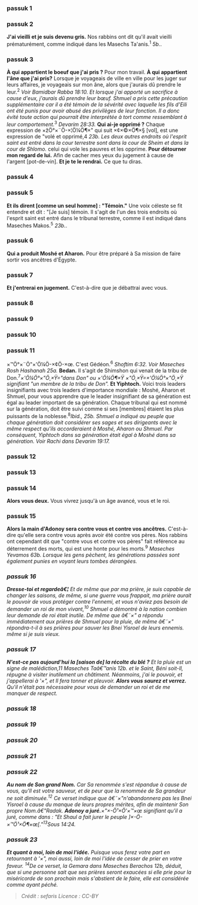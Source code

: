 
### passuk 1

### passuk 2
<b>J'ai vieilli et je suis devenu gris.</b> Nos rabbins ont dit qu'il avait vieilli prématurément, comme indiqué dans les Masechs Ta'anis.<sup>1</sup><i class="footnote"> 5b.</i>.

### passuk 3
<b>À qui appartient le boeuf que j'ai pris ?</b> Pour mon travail.
<b>À qui appartient l'âne que j'ai pris?</b> Lorsque je voyageais de ville en ville pour les juger sur leurs affaires, je voyageais sur mon âne, alors que j'aurais dû prendre le leur.<sup>2</sup><i class="footnote"> Voir Bamidbar Rabba 18:10. Et lorsque j'ai apporté un sacrifice à cause d'eux, j'aurais dû prendre leur bœuf. Shmuel a pris cette précaution supplémentaire car il a été témoin de la sévérité avec laquelle les fils d'Eili ont été punis pour avoir abusé des privilèges de leur fonction. Il a donc évité toute action qui pourrait être interprétée à tort comme ressemblant à leur comportement.</i><sup>3</sup><i class="footnote"> Devarim 28:33.</i>
<b>Qui ai-je opprimé ?</b> Chaque expression de <span>×žÖ°×¨Ö-×¦Ö¼Ö¶×"</span> qui suit <span>×¢×©×Ö¶×§</span> [vol], est une expression de "volé et opprimé,</sup>4</sup><i class="footnote"> 23b. Les deux autres endroits où l'esprit saint est entré dans la cour terrestre sont dans la cour de Sheim et dans la cour de Shlomo.</i> celui qui vole les pauvres et les opprime.
<b>Pour détourner mon regard de lui.</b> Afin de cacher mes yeux du jugement à cause de l'argent [pot-de-vin].
<b>Et je te le rendrai.</b> Ce que tu diras.

### passuk 4

### passuk 5
<b>Et ils dirent [comme un seul homme] : "Témoin."</b> Une voix céleste se fit entendre et dit : "[Je suis] témoin. Il s'agit de l'un des trois endroits où l'esprit saint est entré dans le tribunal terrestre, comme il est indiqué dans Maseches Makos.<sup>5</sup><i class="footnote"> 23b.</i>.

### passuk 6
<b>Qui a produit Moshé et Aharon.</b> Pour être préparé à Sa mission de faire sortir vos ancêtres d'Égypte.

### passuk 7
<b>Et j'entrerai en jugement.</b> C'est-à-dire que je débattrai avec vous.

### passuk 8

### passuk 9

### passuk 10

### passuk 11
<b></b><span>×™Ö°×¨Ö"×'Ö¼Ö-×¢Ö-×œ</span>. C'est Gédéon.<sup>6</sup><i class="footnote"> Shoftim 6:32. Voir Maseches Rosh Hashanah 25a.</i>
<b>Bedan.</b> Il s'agit de Shimshon qui venait de la tribu de Don.<sup>7</sup><i class="footnote"><span>×'Ö¼Ö°×"Ö¸×Ÿ</span>="dans Don" ou <span>×'Ö¼Ö¶×Ÿ ×"Ö¸×Ÿ=×'Ö¼Ö°×"Ö¸×Ÿ</span> signifiant "un membre de la tribu de Don".</i>
<b>Et Yiphtoch.</b> Voici trois leaders insignifiants avec trois leaders d'importance mondiale : Moshé, Aharon et Shmuel, pour vous apprendre que le leader insignifiant de sa génération est égal au leader important de sa génération. Chaque tribunal qui est nommé sur la génération, doit être suivi comme si ses [membres] étaient les plus puissants de la noblesse.<sup>8</sup><i class="footnote">Ibid., 25b. Shmuel a indiqué au peuple que chaque génération doit considérer ses sages et ses dirigeants avec le même respect qu'ils accorderaient à Moshé, Aharon ou Shmuel. Par conséquent, Yiphtoch dans sa génération était égal à Moshé dans sa génération. Voir Rachi dans Devarim 19:17.</i>

### passuk 12

### passuk 13

### passuk 14
<b>Alors vous deux.</b> Vous vivrez jusqu'à un âge avancé, vous et le roi.

### passuk 15
<b>Alors la main d'Adonoy sera contre vous et contre vos ancêtres.</b> C'est-à-dire qu'elle sera contre vous après avoir été contre vos pères. Nos rabbins ont cependant dit que "contre vous et contre vos pères" fait référence au déterrement des morts, qui est une honte pour les morts.<sup>9</sup><i class="footnote"> Maseches Yevamos 63b. Lorsque les gens pèchent, les générations passées sont également punies en voyant leurs tombes dérangées.

### passuk 16
<b>Dresse-toi et regardeâ€¦</b> Et de même que par ma prière, je suis capable de changer les saisons, de même, si une guerre vous frappait, ma prière aurait le pouvoir de vous protéger contre l'ennemi, et vous n'aviez pas besoin de demander un roi de mon vivant,<sup>10</sup><i class="footnote"> Shmuel a démontré à la nation combien leur demande de roi était inutile. De même que â€˜<span>×"</span> a répondu immédiatement aux prières de Shmuel pour la pluie, de même â€˜<span>×"</span> répondra-t-il à ses prières pour sauver les Bnei Yisroel de leurs ennemis.</i> même si je suis vieux.

### passuk 17
<b>N'est-ce pas aujourd'hui la [saison de] la récolte du blé ?</b> Et la pluie est un signe de malédiction,</sup>11</sup><i class="footnote"> Maseches Taâ€™anis 12b.</i> et le Saint, Béni soit-Il, répugne à visiter inutilement un châtiment. Néanmoins, j'ai le pouvoir, et j'appellerai à '<span>×"</span>, et Il fera tonner et pleuvoir.
<b>Alors vous saurez et verrez.</b> Qu'il n'était pas nécessaire pour vous de demander un roi et de me manquer de respect.

### passuk 18

### passuk 19

### passuk 20

### passuk 21

### passuk 22
<b>Au nom de Son grand Nom.</b> Car Sa renommée s'est répandue à cause de vous, qu'Il est votre sauveur, et de peur que la renommée de Sa grandeur ne soit diminuée.<sup>12</sup><i class="footnote"> Ce verset indique que â€˜<span>×"</span>n'abandonnera pas les Bnei Yisroel à cause du manque de leurs propres mérites, afin de maintenir Son propre Nom.â€"Radak</i>.
<b>Adonoy a juré.</b><span>×"×-Ö¹×Ö'×™×œ</span> signifiant qu'il a juré, comme dans : "Et Shaul a fait jurer le peuple <span>]</span><span>×-Ö-×™Ö¹×Ö¶×œ</span>[</span>."<sup>13</sup><i class="footnote">Sous 14:24.</i>

### passuk 23
<b>Et quant à moi, loin de moi l'idée.</b> Puisque vous ferez votre part en retournant à '<span>×"</span>, moi aussi, loin de moi l'idée de cesser de prier en votre faveur. <sup>14</sup><i class="footnote">De ce verset, la Gemara dans Maseches Berachos 12b, déduit, que si une personne sait que ses prières seront exaucées si elle prie pour la miséricorde de son prochain mais s'abstient de le faire, elle est considérée comme ayant péché.</i>

>Crédit : sefaris
>Licence : CC-BY